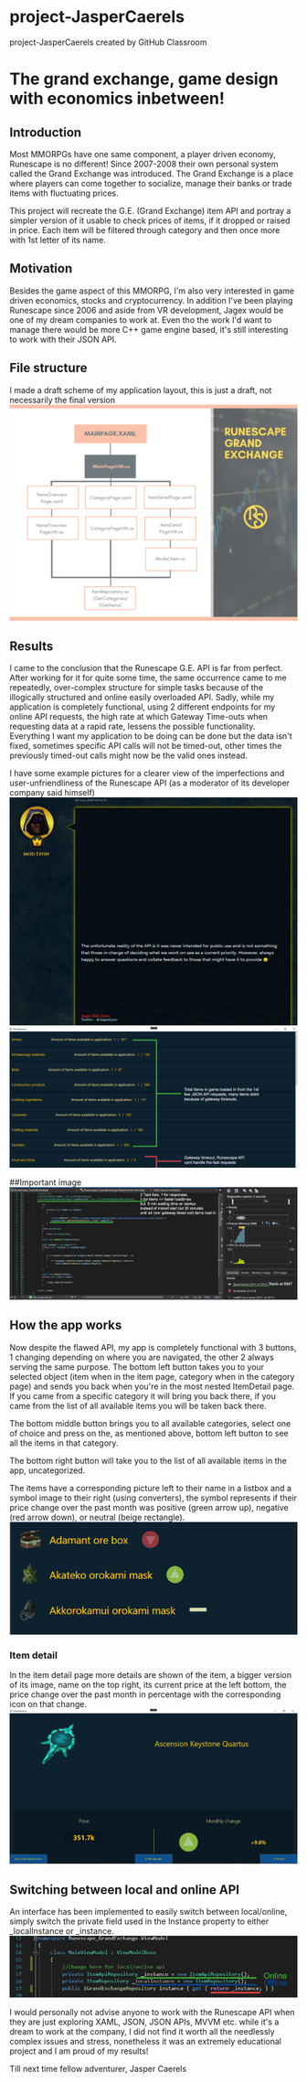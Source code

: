 # project-JasperCaerels
project-JasperCaerels created by GitHub Classroom

# The grand exchange, game design with economics inbetween!
## Introduction
Most MMORPGs have one same component, a player driven economy, Runescape is no different!
Since 2007-2008 their own personal system called the Grand Exchange was introduced.
The Grand Exchange is a place where players can come together to socialize,
manage their banks or trade items with fluctuating prices.

This project will recreate the G.E. (Grand Exchange) item API and portray a simpler version of it usable to check
prices of items, if it dropped or raised in price. Each item will be filtered through category and then once more with 1st letter of its name.

## Motivation
Besides the game aspect of this MMORPG, I'm also very interested in game driven economics, stocks and cryptocurrency.
In addition I've been playing Runescape since 2006 and aside from VR development, Jagex would be one of my dream companies to work at.
Even tho the work I'd want to manage there would be more C++ game engine based, it's still interesting to  work with their JSON API.


## File structure
I made a draft scheme of my application layout, this is just a draft, not necessarily the final version
![Image of my MVVM scheme](https://github.com/HowestDAE/project-JasperCaerels/blob/main/Scheme/Runescape_GE.png)

## Results
I came to the conclusion that the Runescape G.E. API is far from perfect. After working for it for quite some time, the same occurrence came to me repeatedly, over-complex structure for simple tasks because of the illogically structured and online easily overloaded API. Sadly, while my application is completely functional, using 2 different endpoints for my online API requests, the high rate at which Gateway Time-outs when requesting data at a rapid rate, lessens the possible functionality. Everything I want my application to be doing can be done but the data isn't fixed, sometimes specific API calls will not be timed-out, other times the previously timed-out calls might now be the valid ones instead.

I have some example pictures for a clearer view of the imperfections and user-unfriendliness of the Runescape API (as a moderator of its developer company said himself)
![Image of Moderator](https://github.com/HowestDAE/project-JasperCaerels/blob/main/IMPORTANT/ModeratorProof.PNG)
![Image of GateWay time-out data](https://github.com/HowestDAE/project-JasperCaerels/blob/main/IMPORTANT/DataLoadingIn.PNG)

##Important image
![Image of Await response](https://github.com/HowestDAE/project-JasperCaerels/blob/main/IMPORTANT/AwaitResponse.PNG)

## How the app works
Now despite the flawed API, my app is completely functional with 3 buttons, 1 changing depending on where you are navigated, the other 2 always serving the same purpose.
The bottom left button takes you to your selected object (item when in the item page, category when in the category page) and sends you back when you're in the most nested ItemDetail page. If you came from a specific category it will bring you back there, if you came from the list of all available items you will be taken back there.

The bottom middle button brings you to all available categories, select one of choice and press on the, as mentioned above, bottom left button to see all the items in that category.

The bottom right button will take you to the list of all available items in the app, uncategorized.

The items have a corresponding picture left to their name in a listbox and a symbol image to their right (using converters), the symbol represents if their price change over the past month was positive (green arrow up), negative (red arrow down), or neutral (beige rectangle).
![Image of Listbox items](https://github.com/HowestDAE/project-JasperCaerels/blob/main/IMPORTANT/ExplanationItemPrices.PNG)

### Item detail
In the item detail page more details are shown of the item, a bigger version of its image, name on the top right, its current price at the left bottom, the price change over the past month in percentage with the corresponding icon on that change. 
![Image of Item in detail](https://github.com/HowestDAE/project-JasperCaerels/blob/main/IMPORTANT/ItemDetail.PNG)

## Switching between local and online API
An interface has been implemented to easily switch between local/online, simply switch the private field used in the Instance property to either _localInstance or _instance. 
![Image of Changing local/online repository](https://github.com/HowestDAE/project-JasperCaerels/blob/main/IMPORTANT/SwitchOnlineOffline.PNG)

I would personally not advise anyone to work with the Runescape API when they are just exploring XAML, JSON, JSON APIs, MVVM etc. while it's a dream to work at the company, I did not find it worth all the needlessly complex issues and stress, nonetheless it was an extremely educational project and I am proud of my results!

Till next time fellow adventurer,
Jasper Caerels

